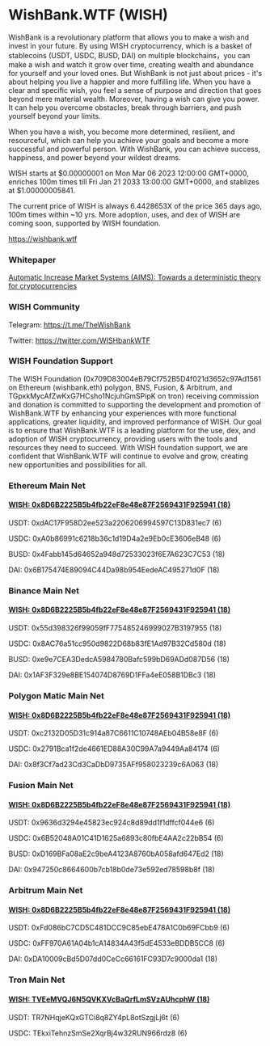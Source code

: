 # WishBank.WTF (WISH)

WishBank is a revolutionary platform that allows you to make a wish and invest in your future. By using WISH cryptocurrency, which is a basket of stablecoins (USDT, USDC, BUSD, DAI) on multiple blockchains，you can make a wish and watch it grow over time, creating wealth and abundance for yourself and your loved ones. But WishBank is not just about prices - it's about helping you live a happier and more fulfilling life. When you have a clear and specific wish, you feel a sense of purpose and direction that goes beyond mere material wealth. Moreover, having a wish can give you power. It can help you overcome obstacles, break through barriers, and push yourself beyond your limits. 

When you have a wish, you become more determined, resilient, and resourceful, which can help you achieve your goals and become a more successful and powerful person. With WishBank, you can achieve success, happiness, and power beyond your wildest dreams.
  
WISH  starts at $0.00000001 on Mon Mar 06 2023 12:00:00 GMT+0000, enriches 100m times till Fri Jan 21 2033 13:00:00 GMT+0000, and stablizes at $1.00000005841.

The current price of WISH is always 6.4428653X of the price 365 days ago, 100m times within ~10 yrs. More adoption, uses, and dex of WISH are coming soon, supported by WISH foundation.

https://wishbank.wtf

### Whitepaper
[Automatic Increase Market Systems (AIMS): Towards a deterministic theory for cryptocurrencies](https://arxiv.org/abs/2303.01735)

### WISH Community
Telegram: https://t.me/TheWishBank

Twitter: https://twitter.com/WISHbankWTF


### WISH Foundation Support
The WISH Foundation (0x709D83004eB79Cf752B5D4f021d3652c97Ad1561 on Ethereum (wishbank.eth) polygon, BNS, Fusion, & Arbitrum, and TGpxkMycAfZwKxG7HCsho1NcjuhGmSPipK on tron) receiving commission and donation is committed to supporting the development and promotion of WishBank.WTF by enhancing your experiences with more functional applications, greater liquidity, and improved performance of WISH. Our goal is to ensure that WishBank.WTF is a leading platform for the use, dex, and adoption of WISH cryptocurrency, providing users with the tools and resources they need to succeed. With WISH foundation support, we are confident that WishBank.WTF will continue to evolve and grow, creating new opportunities and possibilities for all.


### Ethereum Main Net

#### [WISH: 0x8D6B2225B5b4fb22eF8e48e87F2569431F925941 (18)](https://etherscan.io/address/0x8D6B2225B5b4fb22eF8e48e87F2569431F925941)

USDT: 0xdAC17F958D2ee523a2206206994597C13D831ec7 (6)  

USDC: 0xA0b86991c6218b36c1d19D4a2e9Eb0cE3606eB48 (6) 

BUSD: 0x4Fabb145d64652a948d72533023f6E7A623C7C53 (18)  

DAI: 0x6B175474E89094C44Da98b954EedeAC495271d0F (18)


### Binance Main Net

#### [WISH: 0x8D6B2225B5b4fb22eF8e48e87F2569431F925941 (18)](https://bscscan.com/address/0x8D6B2225B5b4fb22eF8e48e87F2569431F925941)

USDT: 0x55d398326f99059fF775485246999027B3197955 (18)  

USDC: 0x8AC76a51cc950d9822D68b83fE1Ad97B32Cd580d (18)  

BUSD: 0xe9e7CEA3DedcA5984780Bafc599bD69ADd087D56 (18)  

DAI: 0x1AF3F329e8BE154074D8769D1FFa4eE058B1DBc3 (18)



### Polygon Matic Main Net

#### [WISH: 0x8D6B2225B5b4fb22eF8e48e87F2569431F925941 (18)](https://polygonscan.com/address/0x8D6B2225B5b4fb22eF8e48e87F2569431F925941)

USDT: 0xc2132D05D31c914a87C6611C10748AEb04B58e8F (6)  

USDC: 0x2791Bca1f2de4661ED88A30C99A7a9449Aa84174 (6)  

DAI: 0x8f3Cf7ad23Cd3CaDbD9735AFf958023239c6A063 (18)



### Fusion Main Net

#### [WISH: 0x8D6B2225B5b4fb22eF8e48e87F2569431F925941 (18)](https://fsnscan.com/address/0x8D6B2225B5b4fb22eF8e48e87F2569431F925941)

USDT: 0x9636d3294e45823ec924c8d89dd1f1dffcf044e6 (6)  

USDC: 0x6B52048A01C41D1625a6893c80fbE4AA2c22bB54 (6)  

BUSD: 0xD169BFa08aE2c9beA4123A8760bA058afd647Ed2 (18) 

DAI: 0x947250c8664600b7cb18b0de73e592ed78598b8f (18)



### Arbitrum Main Net

#### [WISH: 0x8D6B2225B5b4fb22eF8e48e87F2569431F925941 (18)](https://arbiscan.io/address/0x8D6B2225B5b4fb22eF8e48e87F2569431F925941)

USDT: 0xFd086bC7CD5C481DCC9C85ebE478A1C0b69FCbb9 (6) 

USDC: 0xFF970A61A04b1cA14834A43f5dE4533eBDDB5CC8 (6)  

DAI: 0xDA10009cBd5D07dd0CeCc66161FC93D7c9000da1 (18)
 


### Tron Main Net

#### [WISH: TVEeMVQJ6N5QVKXVcBaQrfLmSVzAUhcphW (18)](https://tronscan.org/#/contract/TVEeMVQJ6N5QVKXVcBaQrfLmSVzAUhcphW)

USDT: TR7NHqjeKQxGTCi8q8ZY4pL8otSzgjLj6t (6) 

USDC: TEkxiTehnzSmSe2XqrBj4w32RUN966rdz8 (6)  



